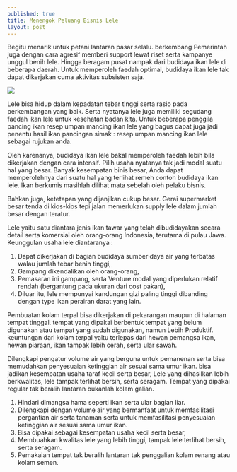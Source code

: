 ```yaml
---
published: true
title: Menengok Peluang Bisnis Lele
layout: post
---
```

Begitu menarik untuk petani lantaran pasar selalu. berkembang Pemerintah juga dengan cara agresif memberi support lewat riset serta kampanye unggul benih lele. Hingga beragam pusat nampak dari budidaya ikan lele di beberapa daerah. Untuk memperoleh faedah optimal, budidaya ikan lele tak dapat dikerjakan cuma aktivitas subsisten saja. 

<a href="http://technoskald.github.io/bau/badan/2016/08/09/cara-menghilangkan-bau-badan.html"><img src="http://4.bp.blogspot.com/-oTQOdS66QXc/VhR8yJQ4C4I/AAAAAAAAJ8M/p3ToYGQNN9Q/s1600/ikan-lele.jpeg"></a>

Lele bisa hidup dalam kepadatan tebar tinggi serta rasio pada perkembangan yang baik. Serta nyatanya lele juga memiliki segudang faedah ikan lele untuk kesehatan badan kita. Untuk beberapa penggila pancing ikan resep umpan mancing ikan lele yang bagus dapat juga jadi penentu hasil ikan pancingan simak : resep umpan mancing ikan lele sebagai rujukan anda. 

Oleh karenanya, budidaya ikan lele bakal memperoleh faedah lebih bila dikerjakan dengan cara intensif. Pilih usaha nyatanya tak jadi modal suatu hal yang besar. Banyak kesempatan binis besar, Anda dapat memperolehnya dari suatu hal yang terlihat remeh contoh budidaya ikan lele. Ikan berkumis masihlah dilihat mata sebelah oleh pelaku bisnis. 

Bahkan juga, ketetapan yang dijanjikan cukup besar. Gerai supermarket besar tenda di kios-kios tepi jalan memerlukan supply lele dalam jumlah besar dengan teratur. 

Lele yaitu satu diantara jenis ikan tawar yang telah dibudidayakan secara detail serta komersial oleh orang-orang Indonesia, terutama di pulau Jawa. Keunggulan usaha lele diantaranya : 
1. Dapat dikerjakan di bagian budidaya sumber daya air yang terbatas walau jumlah tebar benih tinggi, 
2. Gampang dikendalikan oleh orang-orang, 
3. Pemasaran ini gampang, serta Venture modal yang diperlukan relatif rendah (bergantung pada ukuran dari cost pakan), 
4. Diluar itu, lele mempunyai kandungan gizi paling tinggi dibanding dengan type ikan perairan darat yang lain. 

Pembuatan kolam terpal bisa dikerjakan di pekarangan maupun di halaman tempat tinggal. tempat yang dipakai berbentuk tempat yang belum digunakan atau tempat yang sudah digunakan, namun Lebih Produktif. keuntungan dari kolam terpal yaitu terlepas dari hewan pemangsa ikan, hewan piaraan, ikan tampak lebih cerah, serta ular sawah. 

Dilengkapi pengatur volume air yang berguna untuk pemanenan serta bisa memudahkan penyesuaian ketinggian air sesuai sama umur ikan. bisa jadikan kesempatan usaha taraf kecil serta besar, Lele yang dihasilkan lebih berkwalitas, lele tampak terlihat bersih, serta seragam. Tempat yang dipakai regular tak beralih lantaran bukanlah kolam galian. 

1. Hindari dimangsa hama seperti ikan serta ular bagian liar. 
2. Dilengkapi dengan volume air yang bermanfaat untuk memfasilitasi pergantian air serta tanaman serta untuk memfasilitasi penyesuaian ketinggian air sesuai sama umur ikan. 
3. Bisa dipakai sebagai kesempatan usaha kecil serta besar, 
4. Membuahkan kwalitas lele yang lebih tinggi, tampak lele terlihat bersih, serta seragam. 
5. Pemakaian tempat tak beralih lantaran tak penggalian kolam renang atau kolam semen.